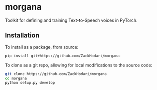 # morgana
Toolkit for defining and training Text-to-Speech voices in PyTorch.



## Installation

To install as a package, from source:
```bash
pip install git+https://github.com/ZackHodari/morgana
````

To clone as a git repo, allowing for local modifications to the source code:
```bash
git clone https://github.com/ZackHodari/morgana
cd morgana
python setup.py develop
```


